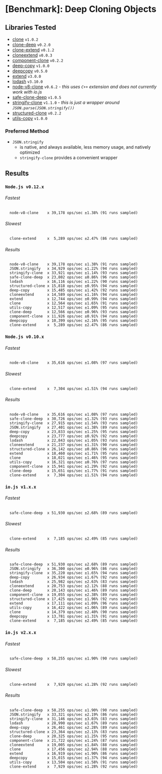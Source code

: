 # [Benchmark]: Deep Cloning Objects

## Libraries Tested

- [clone](https://www.npmjs.com/package/clone) `v1.0.2`
- [clone-deep](https://www.npmjs.com/package/clone-deep) `v0.2.0`
- [clone-extend](https://www.npmjs.com/package/clone-extend) `v0.1.2`
- [cloneextend](https://www.npmjs.com/package/cloneextend) `v0.0.3`
- [component-clone](https://www.npmjs.com/package/component-clone) `v0.2.2`
- [deep-copy](https://www.npmjs.com/package/deep-copy) `v1.0.0`
- [deepcopy](https://www.npmjs.com/package/deepcopy) `v0.5.0`
- [extend](https://www.npmjs.com/package/extend) `v3.0.0`
- [lodash](https://www.npmjs.com/package/lodash) `v3.10.0`
- [node-v8-clone](https://www.npmjs.com/package/node-v8-clone) `v0.6.2` - *this uses `C++` extension and does not currently work with io.js*
- [safe-clone-deep](https://www.npmjs.com/package/safe-clone-deep) `v1.0.5`
- [stringify-clone](https://www.npmjs.com/package/stringify-clone) `v1.1.0` - *this is just a wrapper around `JSON.parse(JSON.stringify())`*
- [structured-clone](https://www.npmjs.com/package/structured-clone) `v0.2.2`
- [utils-copy](https://www.npmjs.com/package/utils-copy) `v1.0.0`


### Preferred Method

- `JSON.stringify`
  - is native, and always available, less memory usage, and natively optimized
  - `stringify-clone` provides a convenient wrapper

## Results

### `Node.js v0.12.x`

###### Fastest
```
  node-v8-clone    x 39,178 ops/sec ±1.38% (91 runs sampled)
```
###### Slowest
```
  clone-extend     x  5,289 ops/sec ±2.47% (86 runs sampled)
```
###### Results
```
  node-v8-clone    x 39,178 ops/sec ±1.38% (91 runs sampled)
  JSON.stringify   x 34,929 ops/sec ±1.22% (94 runs sampled)
  stringify-clone  x 33,921 ops/sec ±1.14% (93 runs sampled)
  safe-clone-deep  x 23,802 ops/sec ±0.86% (96 runs sampled)
  lodash           x 16,116 ops/sec ±1.22% (90 runs sampled)
  structured-clone x 15,818 ops/sec ±0.95% (94 runs sampled)
  deep-copy        x 15,485 ops/sec ±1.42% (92 runs sampled)
  cloneextend      x 14,589 ops/sec ±1.16% (94 runs sampled)
  extend           x 12,744 ops/sec ±0.99% (94 runs sampled)
  clone            x 12,564 ops/sec ±1.65% (91 runs sampled)
  utils-copy       x 12,517 ops/sec ±1.09% (95 runs sampled)
  clone-deep       x 12,566 ops/sec ±0.96% (93 runs sampled)
  component-clone  x 11,926 ops/sec ±0.91% (94 runs sampled)
  deepcopy         x 10,399 ops/sec ±2.16% (95 runs sampled)
  clone-extend     x  5,289 ops/sec ±2.47% (86 runs sampled)
```


### `Node.js v0.10.x`

###### Fastest
```
  node-v8-clone    x 35,616 ops/sec ±1.08% (97 runs sampled)
```
###### Slowest
```
  clone-extend     x  7,304 ops/sec ±1.51% (94 runs sampled)
```
###### Results
```
  node-v8-clone    x 35,616 ops/sec ±1.08% (97 runs sampled)
  safe-clone-deep  x 30,726 ops/sec ±1.32% (93 runs sampled)
  stringify-clone  x 27,915 ops/sec ±1.54% (93 runs sampled)
  JSON.stringify   x 27,401 ops/sec ±1.38% (89 runs sampled)
  deep-copy        x 23,833 ops/sec ±1.25% (95 runs sampled)
  deepcopy         x 23,777 ops/sec ±0.92% (92 runs sampled)
  lodash           x 22,843 ops/sec ±1.05% (93 runs sampled)
  cloneextend      x 21,237 ops/sec ±1.31% (90 runs sampled)
  structured-clone x 26,142 ops/sec ±0.86% (96 runs sampled)
  extend           x 18,460 ops/sec ±1.71% (95 runs sampled)
  clone            x 18,021 ops/sec ±1.46% (95 runs sampled)
  utils-copy       x 16,321 ops/sec ±0.76% (97 runs sampled)
  component-clone  x 15,941 ops/sec ±1.29% (92 runs sampled)
  clone-deep       x 15,651 ops/sec ±1.77% (91 runs sampled)
  clone-extend     x  7,304 ops/sec ±1.51% (94 runs sampled)
```

### `io.js v1.x.x`

###### Fastest
```
  safe-clone-deep  x 51,930 ops/sec ±2.68% (89 runs sampled)
```
###### Slowest
```
  clone-extend     x  7,185 ops/sec ±2.49% (85 runs sampled)
```
###### Results
```
  safe-clone-deep  x 51,930 ops/sec ±2.68% (89 runs sampled)
  JSON.stringify   x 36,300 ops/sec ±0.96% (86 runs sampled)
  stringify-clone  x 35,220 ops/sec ±1.65% (94 runs sampled)
  deep-copy        x 26,934 ops/sec ±1.67% (92 runs sampled)
  lodash           x 25,982 ops/sec ±2.63% (83 runs sampled)
  cloneextend      x 20,753 ops/sec ±2.12% (88 runs sampled)
  clone-deep       x 20,143 ops/sec ±1.46% (89 runs sampled)
  component-clone  x 19,055 ops/sec ±2.38% (89 runs sampled)
  structured-clone x 17,425 ops/sec ±1.96% (92 runs sampled)
  extend           x 17,111 ops/sec ±1.09% (96 runs sampled)
  utils-copy       x 16,422 ops/sec ±1.06% (89 runs sampled)
  clone            x 14,379 ops/sec ±2.40% (90 runs sampled)
  deepcopy         x 13,781 ops/sec ±1.31% (91 runs sampled)
  clone-extend     x  7,185 ops/sec ±2.49% (85 runs sampled)
```

### `io.js v2.x.x`

###### Fastest
```
  safe-clone-deep  x 58,255 ops/sec ±1.90% (90 runs sampled)
```
###### Slowest
```
  clone-extend     x  7,929 ops/sec ±1.28% (92 runs sampled)
```
###### Results
```
  safe-clone-deep  x 58,255 ops/sec ±1.90% (90 runs sampled)
  JSON.stringify   x 33,321 ops/sec ±2.19% (86 runs sampled)
  stringify-clone  x 31,146 ops/sec ±3.03% (83 runs sampled)
  lodash           x 28,990 ops/sec ±1.67% (89 runs sampled)
  deep-copy        x 26,461 ops/sec ±2.28% (89 runs sampled)
  structured-clone x 23,364 ops/sec ±2.13% (83 runs sampled)
  clone-deep       x 20,325 ops/sec ±1.25% (95 runs sampled)
  component-clone  x 21,722 ops/sec ±1.24% (87 runs sampled)
  cloneextend      x 19,005 ops/sec ±1.84% (88 runs sampled)
  clone            x 17,456 ops/sec ±2.94% (88 runs sampled)
  extend           x 16,919 ops/sec ±1.90% (86 runs sampled)
  deepcopy         x 15,015 ops/sec ±1.37% (94 runs sampled)
  utils-copy       x 13,504 ops/sec ±1.58% (91 runs sampled)
  clone-extend     x  7,929 ops/sec ±1.28% (92 runs sampled)
```
